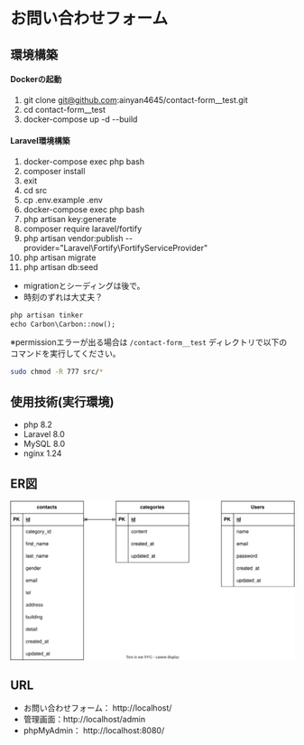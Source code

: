 # お問い合わせフォーム

## 環境構築
#### Dockerの起動
1. git clone git@github.com:ainyan4645/contact-form__test.git
2. cd contact-form__test
3. docker-compose up -d --build

#### Laravel環境構築
1. docker-compose exec php bash
2. composer install
3. exit
4. cd src
5. cp .env.example .env
6. docker-compose exec php bash
7. php artisan key:generate
8. composer require laravel/fortify
9. php artisan vendor:publish --provider="Laravel\Fortify\FortifyServiceProvider"
10. php artisan migrate
11. php artisan db:seed


- migrationとシーディングは後で。
- 時刻のずれは大丈夫？
 ```
 php artisan tinker
 echo Carbon\Carbon::now();
```

 ※permissionエラーが出る場合は `/contact-form__test` ディレクトリで以下のコマンドを実行してください。
 ```bash
 sudo chmod -R 777 src/*
 ```

## 使用技術(実行環境)
- php 8.2
- Laravel 8.0
- MySQL 8.0
- nginx 1.24

## ER図
![contact-form_ER](./contact-form_ER.drawio.svg)

## URL
- お問い合わせフォーム： http://localhost/
- 管理画面：http://localhost/admin
- phpMyAdmin： http://localhost:8080/

